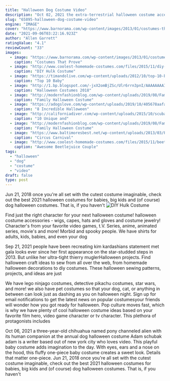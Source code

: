 ```yaml
---
title: "Halloween Dog Costume Video"
description: "Oct 02, 2021 the extra-terrestrial halloween costume accessories. Party city elliot halloween costume kit for adults, e.T. The extra-terrestrial. Check prices and reviews on amazon."
slug: "65895-halloween-dog-costume-video"
engine: "IMAGE"
cover: "https://www.barnorama.com/wp-content/images/2013/01/costumes-that-prove-pugs/25-costumes-that-prove-pugs.jpg"
date: "2021-09-06T03:22:16.923Z"
author: "Allen Garrett"
ratingValue: "4.1"
reviewCount: "33"
images:
  - image: "https://www.barnorama.com/wp-content/images/2013/01/costumes-that-prove-pugs/25-costumes-that-prove-pugs.jpg"
    caption: "Costumes That Prove"
  - image: "http://www.coolest-homemade-costumes.com/files/2015/11/diy-hulk-costume-made-from-scatch-145830-e1448787527849.jpg"
    caption: "DIY Hulk Costume"
  - image: "https://timandolive.com/wp-content/uploads/2012/10/top-10-baby-halloween-costumes-turtle1.jpg"
    caption: "Top 10 Baby"
  - image: "http://1.bp.blogspot.com/-jxX2omBjZSc/Ulr6rrn3pnI/AAAAAAAAIoQ/rZo2MrlNX2M/s1600/Voice-cones3-e1289448892179.jpg"
    caption: "Halloween Costumes 2018"
  - image: "http://modernfashionblog.com/wp-content/uploads/2019/08/Family-Halloween-Costume-Ideas-2019-5.jpg"
    caption: "Family Halloween Costume"
  - image: "https://adogslove.com/wp-content/uploads/2019/10/405678aafada25fabbbb34484e7061af.jpg"
    caption: "8 Incredible Halloween"
  - image: "http://californiadiver.com/wp-content/uploads/2015/10/scuba-diver-dog-costume.jpg"
    caption: "10 Unique and"
  - image: "http://modernfashionblog.com/wp-content/uploads/2019/08/Family-Halloween-Costume-Ideas-2019-9.jpg"
    caption: "Family Halloween Costume"
  - image: "https://www.baltimoresbest.net/wp-content/uploads/2013/03/Popcorn-Concession-Carnival9-.jpg"
    caption: "Circus Carnival"
  - image: "http://www.coolest-homemade-costumes.com/files/2015/11/beetlejuice-beetlejuice-beetlejuice-resurrecting-adam-and-barbara-maitland-145236.jpg"
    caption: "Awesome Beetlejuice Couple"
tags:
  - "halloween"
  - "dog"
  - "costume"
  - "video"
draft: false
type: post
---
```


Jun 21, 2018 once you're all set with the cutest costume imaginable, check out the best 2021 halloween costumes for babies, big kids and (of course) dog halloween costumes. That is, if you haven't
![DIY Hulk Costume](http://www.coolest-homemade-costumes.com/files/2015/11/diy-hulk-costume-made-from-scatch-145830-e1448787527849.jpg "DIY Hulk Costume")

Find just the right character for your next halloween costume! halloween costume accessories - wigs, capes, hats and gloves and costume jewelry!  Character&#39;s from your favorite video games, t.V. Series, anime, animated series, movie&#39;s and more! Morbid and spooky people. We have shirts for adults, kids, babies, and even your dog
<!--inArticleAds-->

<!--galleryOne-->

Sep 21, 2021 people have been recreating kim kardashians statement met gala looks ever since her first appearance on the star-studded steps in 2013. But unlike her ultra-tight thierry muglerHalloween projects. Find halloween craft ideas to sew from all over the web, from homemade halloween decorations to diy costumes. These halloween sewing patterns, projects, and ideas are just
<!--inArticleAds-->

<!--galleryTwo-->

We have lego ninjago costumes, detective pikachu costumes, star wars, and more! we also have pet costumes so that your dog, cat, or anything in between can look just as dashing as you on halloween night. Sign up for email notifications to get the latest news on popular costumesyour friends will wonder how you got ready for halloween. Pop culture moves fast, which is why we have plenty of cool halloween costume ideas based on your favorite film hero, video game character or tv character. This plethora of protagonists includes
<!--galleryThree-->

Oct 06, 2021 a three-year-old chihuahua named pony channeled alien with its human companion at the annual dog halloween costume  Adam schubak adam is a writer based out of new york city who loves video. This playful baby costume adds imagination to the day. With eyes, ears and a nose on the hood, this fluffy one-piece baby costume creates a sweet look. Details that matter  one-piece. Jun 21, 2018 once you're all set with the cutest costume imaginable, check out the best 2021 halloween costumes for babies, big kids and (of course) dog halloween costumes. That is, if you haven't